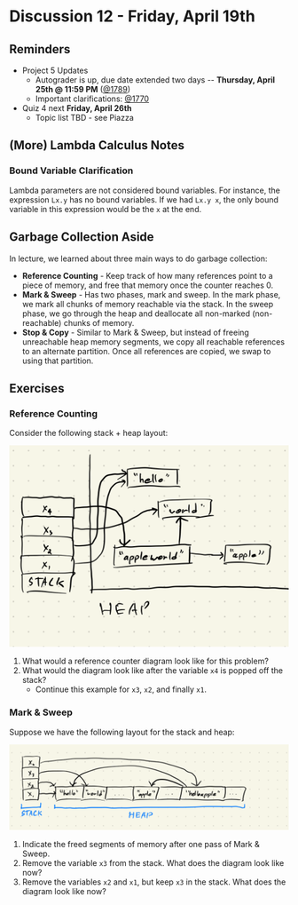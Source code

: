 # Discussion 12 - Friday, April 19th

## Reminders

- Project 5 Updates
  - Autograder is up, due date extended two days -- **Thursday, April 25th @ 11:59 PM** ([@1789](https://piazza.com/class/lrf5qvp042i1y2/post/1789))
  - Important clarifications: [@1770](https://piazza.com/class/lrf5qvp042i1y2/post/1770)
- Quiz 4 next **Friday, April 26th**
  - Topic list TBD - see Piazza

## (More) Lambda Calculus Notes

### Bound Variable Clarification

Lambda parameters are not considered bound variables. For instance, the expression `Lx.y` has no bound variables. If we had `Lx.y x`, the only bound variable in this expression would be the `x` at the end.

## Garbage Collection Aside

In lecture, we learned about three main ways to do garbage collection:

* **Reference Counting** - Keep track of how many references point to a piece of memory, and free that memory once the counter reaches 0.
* **Mark & Sweep** - Has two phases, mark and sweep. In the mark phase, we mark all chunks of memory reachable via the stack. In the sweep phase, we go through the heap and deallocate all non-marked (non-reachable) chunks of memory.
* **Stop & Copy** - Similar to Mark & Sweep, but instead of freeing unreachable heap memory segments, we copy all reachable references to an alternate partition. Once all references are copied, we swap to using that partition.

## Exercises

### Reference Counting

Consider the following stack + heap layout:

![](./imgs/ref_count.png)


1. What would a reference counter diagram look like for this problem?
2. What would the diagram look like after the variable `x4` is popped off the stack?
   - Continue this example for `x3`, `x2`, and finally `x1`.

### Mark & Sweep

Suppose we have the following layout for the stack and heap:

![](./imgs/mark_sweep.png)

1. Indicate the freed segments of memory after one pass of Mark & Sweep.
2. Remove the variable `x3` from the stack. What does the diagram look like now?
3. Remove the variables `x2` and `x1`, but keep `x3` in the stack. What does the diagram look like now?
